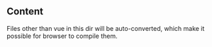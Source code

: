 ## Content

Files other than vue in this dir will be auto-converted, which make it possible for browser to compile them.
